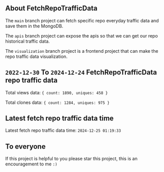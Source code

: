 ## About FetchRepoTrafficData

The `main` branch project can fetch specific repo everyday traffic data and save them in the MongoDB.

The `apis` branch project can expose the apis so that we can get our repo historical traffic data.

The `visualization` branch project is a frontend project that can make the repo traffic data visualization.

## `2022-12-30` To `2024-12-24` FetchRepoTrafficData repo traffic data

Total views data: `{ count: 1890, uniques: 458 }`

Total clones data: `{ count: 1284, uniques: 975 }`

## Latest fetch repo traffic data time

Latest fetch repo traffic data time: `2024-12-25 01:19:33`

## To everyone

If this project is helpful to you please star this project, this is an encouragement to me `:)`



